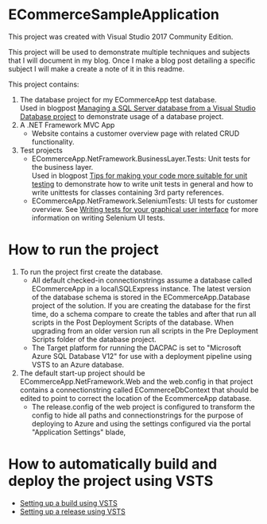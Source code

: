 <h1>ECommerceSampleApplication</h1>
<p>
    This project was created with Visual Studio 2017 Community Edition.
</p>
<p>
    This project will be used to demonstrate multiple techniques and subjects that I will document in my blog.
    Once I make a blog post detailing a specific subject I will make a create a note of it in this readme.
</p> 
<p>This project contains:</p>
<ol>
    <li>
        The database project for my ECommerceApp test database.<br/>
        Used in blogpost <a href="https://samanthaneilen.github.io/2017/11/24/managing-a-sql-server-database-from-a-visual-studio-database-project.html" target="_blank">Managing a SQL Server database from a Visual Studio Database project</a> to demonstrate usage of a database project.    
    </li>
    <li>A .NET Framework MVC App
        <ul>
            <li>
                Website contains a customer overview page with related CRUD functionality.
            </li>
        </ul>
    </li>
    <li>Test projects
        <ul>
            <li>
                ECommerceApp.NetFramework.BusinessLayer.Tests: Unit tests for the business layer. <br/>
                Used in blogpost <a href="https://samanthaneilen.github.io/2017/12/29/tips-for-making-your-code-more-suitable-for-unit-tests.html" target="_blank">Tips for making your code more suitable for unit testing</a> to demonstrate how to write unit tests in general and how to write unittests for classes containing 3rd party references.
            </li>
        </ul>
        <ul>
            <li>
                ECommerceApp.NetFramework.SeleniumTests: UI tests for customer overview.
                See <a href="https://samanthaneilen.github.io/2018/01/14/writing-tests-for-your-graphical-user-interface.html" target="_blank">Writing tests for your graphical user interface</a> for more information on writing Selenium UI tests.
            </li>
        </ul>
    </li>
</ol>

<h1>How to run the project</h1>
<ol>
    <li>To run the project first create the database.
        <ul>
            <li>
                All default checked-in connectionstrings assume a database called ECommerceApp in a local\SQLExpress instance. The latest version of the database schema is stored in the ECommerceApp.Database project of the solution. If you are creating the database for the first time, do a schema compare to create the tables and after that run all scripts in the Post Deployment Scripts of the database. When upgrading from an older version run all scripts in the Pre Deployment Scripts folder of the database project.
            </li>
            <li>
                The Target platform for running the DACPAC is set to "Microsoft Azure SQL Database V12" for use with a deployment pipeline using VSTS to an Azure database.
            </li>
        </ul>
    </li>
    <li>
        The default start-up project should be ECommerceApp.NetFramework.Web and the web.config in that project contains a connectionstring called ECommerceDbContext that should be edited to point to correct the location of the EcommerceApp database.
       <ul>
            <li>
                The release.config of the web project is configured to transform the config to hide all paths and connectionstrings for the purpose of deploying to Azure and using the settings configured via the portal "Application Settings" blade,
            </li>
        </ul>
    </li>
</ol>
<h1>How to automatically build and deploy the project using VSTS</h1>
<ul>
    <li>
        <a href="https://samanthaneilen.github.io/2018/02/10/setting-up-a-build-using-vsts.html" target="_blank">Setting up a build using VSTS</a>
    </li>
    <li>
        <a href="https://samanthaneilen.github.io/2018/03/17/setting-up-a-release-using-vsts.html" target="_blank">Setting up a release using VSTS</a>
    </li>
</ul>

